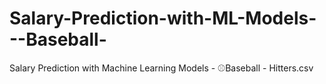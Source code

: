 # Salary-Prediction-with-ML-Models---Baseball-
Salary Prediction with Machine Learning Models - ⚾Baseball - Hitters.csv
